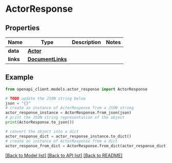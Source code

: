 # ActorResponse


## Properties

Name | Type | Description | Notes
------------ | ------------- | ------------- | -------------
**data** | [**Actor**](Actor.md) |  | 
**links** | [**DocumentLinks**](DocumentLinks.md) |  | 

## Example

```python
from openapi_client.models.actor_response import ActorResponse

# TODO update the JSON string below
json = "{}"
# create an instance of ActorResponse from a JSON string
actor_response_instance = ActorResponse.from_json(json)
# print the JSON string representation of the object
print(ActorResponse.to_json())

# convert the object into a dict
actor_response_dict = actor_response_instance.to_dict()
# create an instance of ActorResponse from a dict
actor_response_from_dict = ActorResponse.from_dict(actor_response_dict)
```
[[Back to Model list]](../README.md#documentation-for-models) [[Back to API list]](../README.md#documentation-for-api-endpoints) [[Back to README]](../README.md)


